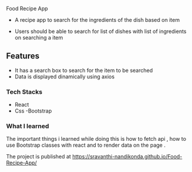 Food Recipe App

- A recipe app to search for the ingredients of the dish based on item

- Users should be able to search for list of dishes with list of ingredients on searching a item 

## Features
   
   - It has a search box to search for the item to be searched
   - Data is displayed dinamically using axios

### Tech Stacks

- React
- Css
-Bootstrap

  

### What I learned
The important things i learned while doing this is how to fetch api , how to use Bootstrap classes with react and to render data on the page .

The project is published at https://sravanthi-nandikonda.github.io/Food-Recipe-App/


